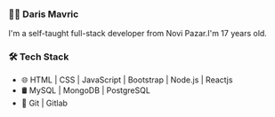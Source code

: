 ### 👨‍💻 Daris Mavric


<p>I'm a self-taught full-stack developer from Novi Pazar.I'm 17 years old.</p>

### 🛠 Tech Stack
<ul>
  <li>🌐  HTML | CSS | JavaScript | Bootstrap | Node.js | Reactjs</li>
  <li>🛢   MySQL | MongoDB | PostgreSQL </li>
  <li>🔧   Git | Gitlab </li>
</ul>
